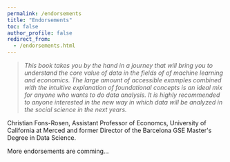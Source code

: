 ```yaml
---
permalink: /endorsements
title: "Endorsements"
toc: false
author_profile: false
redirect_from:
  - /endorsements.html
---
```


>*This book takes you by the hand in a journey that will bring you to understand the core value of data in the fields of of machine learning and economics. The large amount of accessible examples combined with the intuitive explanation of foundational concepts is an ideal mix for anyone who wants to do data analysis. It is highly recommended to anyone interested in the new way in which data will be analyzed in the social science in the next years.*   

Christian Fons-Rosen, Assistant Professor of Economcs, University of California at Merced and former Director of the Barcelona GSE Master's Degree in Data Science.



More endorsements are comming...
